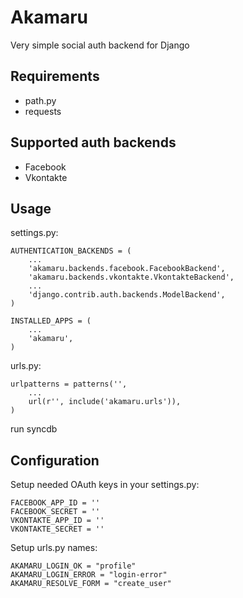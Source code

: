 Akamaru
==================
Very simple social auth backend for Django 

Requirements
------------------
- path.py
- requests

Supported auth backends
------------------
- Facebook
- Vkontakte

Usage
------------------
settings.py:

    AUTHENTICATION_BACKENDS = (
        ...
        'akamaru.backends.facebook.FacebookBackend',
        'akamaru.backends.vkontakte.VkontakteBackend',
        ...
        'django.contrib.auth.backends.ModelBackend',
    )

    INSTALLED_APPS = (
        ...
        'akamaru',
    )

urls.py:

    urlpatterns = patterns('',
        ...
        url(r'', include('akamaru.urls')),
    )

run syncdb

Configuration
------------------
Setup needed OAuth keys in your settings.py:

    FACEBOOK_APP_ID = ''
    FACEBOOK_SECRET = ''
    VKONTAKTE_APP_ID = ''
    VKONTAKTE_SECRET = ''

Setup urls.py names:

    AKAMARU_LOGIN_OK = "profile"
    AKAMARU_LOGIN_ERROR = "login-error"
    AKAMARU_RESOLVE_FORM = "create_user"